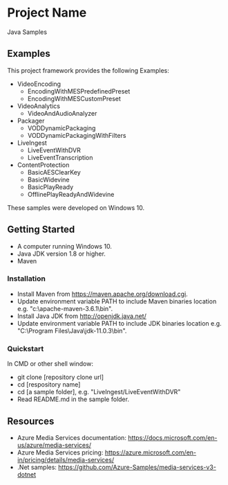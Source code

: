 # Project Name

Java Samples

## Examples

This project framework provides the following Examples:

* VideoEncoding
  * EncodingWithMESPredefinedPreset
  * EncodingWithMESCustomPreset
* VideoAnalytics
  * VideoAndAudioAnalyzer
* Packager
  * VODDynamicPackaging
  * VODDynamicPackagingWithFilters
* LiveIngest
  * LiveEventWithDVR
  * LiveEventTranscription
* ContentProtection
  * BasicAESClearKey
  * BasicWidevine
  * BasicPlayReady
  * OfflinePlayReadyAndWidevine

These samples were developed on Windows 10.

## Getting Started

- A computer running Windows 10.
- Java JDK version 1.8 or higher.
- Maven


### Installation

- Install Maven from https://maven.apache.org/download.cgi.
- Update environment variable PATH to include Maven binaries location e.g. "c:\apache-maven-3.6.1\bin".
- Install Java JDK from http://openjdk.java.net/
- Update environment variable PATH to include JDK binaries location e.g. "C:\Program Files\Java\jdk-11.0.3\bin".


### Quickstart

In CMD or other shell window:
- git clone [repository clone url]
- cd [respository name]
- cd [a sample folder], e.g. "LiveIngest/LiveEventWithDVR"
- Read README.md in the sample folder.

## Resources

- Azure Media Services documentation: https://docs.microsoft.com/en-us/azure/media-services/
- Azure Media Services pricing: https://azure.microsoft.com/en-in/pricing/details/media-services/
- .Net samples: https://github.com/Azure-Samples/media-services-v3-dotnet

